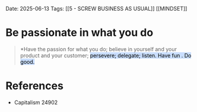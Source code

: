 Date: 2025-06-13
Tags: [[5 - SCREW BUSINESS AS USUAL]] [[MINDSET]] 


# Be passionate in what you do

>*Have the passion for what you do; believe in yourself and your product and your customer; <mark style="background: #ADCCFFA6;">persevere; delegate; listen. Have fun . Do good.</mark>
# References
- Capitalism 24902
 